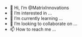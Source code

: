 - 👋 Hi, I’m @MatrixInnovations
- 👀 I’m interested in ...
- 🌱 I’m currently learning ...
- 💞️ I’m looking to collaborate on ...
- 📫 How to reach me ...

<!---
MatrixInnovations/MatrixInnovations is a ✨ special ✨ repository because its `README.md` (this file) appears on your GitHub profile.
You can click the Preview link to take a look at your changes.
--->

